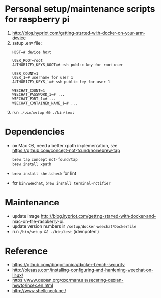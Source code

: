 # Personal setup/maintenance scripts for raspberry pi

1. http://blog.hypriot.com/getting-started-with-docker-on-your-arm-device
2. setup .env file:
    ```shell
    HOST=# device host

    USER_ROOT=root
    AUTHORIZED_KEYS_ROOT=# ssh public key for root user

    USER_COUNT=1
    USER_1=# username for user 1
    AUTHORIZED_KEYS_1=# ssh public key for user 1
    
    WEECHAT_COUNT=1
    WEECHAT_PASSWORD_1=# ...
    WEECHAT_PORT_1=# ...
    WEECHAT_CONTAINER_NAME_1=# ...
    ```
3. run `./bin/setup && ./bin/test`

# Dependencies

* on Mac OS, need a better xpath implementation, see https://github.com/concept-not-found/homebrew-tap

    ```bash
    brew tap concept-not-found/tap
    brew install xpath
    ```
* `brew install shellcheck` for lint
* for `bin/weechat`, `brew install terminal-notifier`

# Maintenance

* update image http://blog.hypriot.com/getting-started-with-docker-and-mac-on-the-raspberry-pi/
* update version numbers in `/setup/docker-weechat/Dockerfile`
* run `/bin/setup && ./bin/test` (idempotent)

# Reference

* https://github.com/diogomonica/docker-bench-security
* http://oleaass.com/installing-configuring-and-hardening-weechat-on-linux/
* https://www.debian.org/doc/manuals/securing-debian-howto/index.en.html
* http://www.shellcheck.net/
